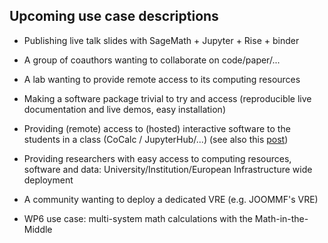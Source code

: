 
## Upcoming use case descriptions

- Publishing live talk slides with SageMath + Jupyter + Rise + binder

- A group of coauthors wanting to collaborate on code/paper/...

- A lab wanting to provide remote access to its computing resources

- Making a software package trivial to try and access (reproducible
  live documentation and live demos, easy installation)

- Providing (remote) access to (hosted) interactive software to the
  students in a class (CoCalc / JupyterHub/...)
  (see also this [post](http://opendreamkit.org/2018/03/15/jupyterhub-binder-convergence/))

- Providing researchers with easy access to computing resources,
  software and data: University/Institution/European Infrastructure
  wide deployment

- A community wanting to deploy a dedicated VRE (e.g. JOOMMF's VRE)

- WP6 use case: multi-system math calculations with the Math-in-the-Middle
